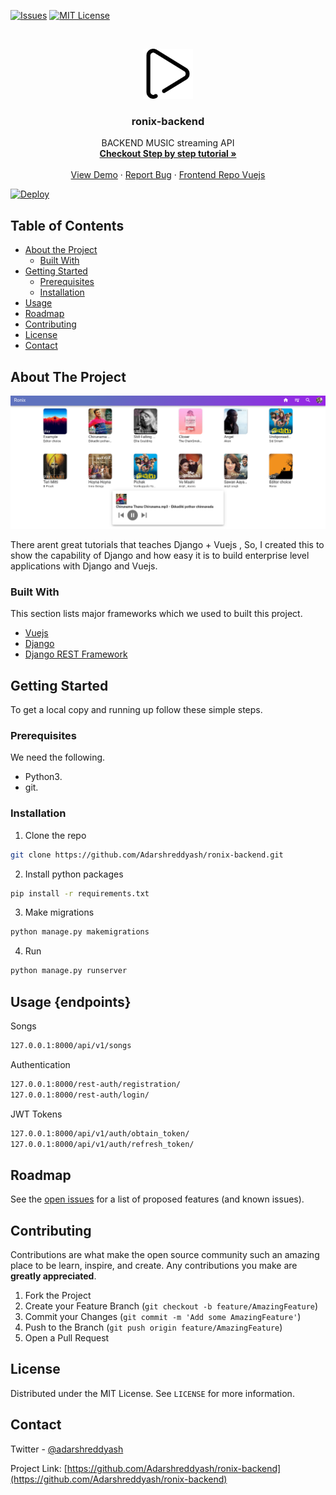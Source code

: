 
<!-- PROJECT SHIELDS -->
<!--
*** I'm using markdown "reference style" links for readability.
*** Reference links are enclosed in brackets [ ] instead of parentheses ( ).
*** See the bottom of this document for the declaration of the reference variables
*** for contributors-url, forks-url, etc. This is an optional, concise syntax you may use.
*** https://www.markdownguide.org/basic-syntax/#reference-style-links
-->
[![Issues][issues-shield]][issues-url]
[![MIT License][license-shield]][license-url]


<!-- PROJECT LOGO -->
<br />
<p align="center">
  <a href="https://github.com/Adarshreddyash/ronix-backend">
    <img src="https://raw.githubusercontent.com/Adarshreddyash/background-images-icons/master/play.svg" alt="Logo" width="80" height="80">
  </a>

  <h3 align="center">ronix-backend</h3>

  <p align="center">
    BACKEND MUSIC streaming API 
    <br />
    <a href="https://glammingspace.blogspot.com/2020/08/lets-build-music-streaming-app-with.html"><strong>Checkout Step by step tutorial »</strong></a>
    <br />
    <br />
    <a href="https://ronix-backend.herokuapp.com/api/v1/songs">View Demo</a>
    ·
    <a href="https://github.com/Adarshreddyash/ronix-backend/issues">Report Bug</a>
    ·
    <a href="https://github.com/Adarshreddyash/ronix-frontend">Frontend Repo Vuejs</a>
  </p>
</p>

[![Deploy](https://www.herokucdn.com/deploy/button.svg)](https://heroku.com/deploy?template=https://github.com/Adarshreddyash/ronix-backend)

<!-- TABLE OF CONTENTS -->
## Table of Contents

* [About the Project](#about-the-project)
  * [Built With](#built-with)
* [Getting Started](#getting-started)
  * [Prerequisites](#prerequisites)
  * [Installation](#installation)
* [Usage](#usage)
* [Roadmap](#roadmap)
* [Contributing](#contributing)
* [License](#license)
* [Contact](#contact)




<!-- ABOUT THE PROJECT -->
## About The Project

![Screenshot](https://raw.githubusercontent.com/Adarshreddyash/ronix-backend/master/media_root/localhost_8080_songs.png)

There arent great tutorials that teaches Django + Vuejs , So, I created this to show the capability of Django and how easy it is to build enterprise level applications with Django and Vuejs.

### Built With
This section lists major frameworks which we used to built this project.
* [Vuejs](https://vuejs.org)
* [Django](https://djangoproject.com)
* [Django REST Framework](https://django-rest-framework.org)



<!-- GETTING STARTED -->
## Getting Started

To get a local copy and running  up  follow these simple steps.

### Prerequisites

We need the following.

* Python3.
* git.

### Installation

1. Clone the repo
```sh
git clone https://github.com/Adarshreddyash/ronix-backend.git
```
2. Install python packages
```sh
pip install -r requirements.txt
```
3. Make migrations
```sh
python manage.py makemigrations
```
4. Run
```sh
python manage.py runserver
```
<!-- USAGE EXAMPLES -->
## Usage {endpoints}

Songs
```sh
127.0.0.1:8000/api/v1/songs
```
Authentication
```sh
127.0.0.1:8000/rest-auth/registration/
127.0.0.1:8000/rest-auth/login/
```
JWT Tokens
```sh
127.0.0.1:8000/api/v1/auth/obtain_token/
127.0.0.1:8000/api/v1/auth/refresh_token/
```
<!-- ROADMAP -->
## Roadmap

See the [open issues](https://github.com/Adarshreddyash/ronix-backend/issues) for a list of proposed features (and known issues).



<!-- CONTRIBUTING -->
## Contributing

Contributions are what make the open source community such an amazing place to be learn, inspire, and create. Any contributions you make are **greatly appreciated**.

1. Fork the Project
2. Create your Feature Branch (`git checkout -b feature/AmazingFeature`)
3. Commit your Changes (`git commit -m 'Add some AmazingFeature'`)
4. Push to the Branch (`git push origin feature/AmazingFeature`)
5. Open a Pull Request



<!-- LICENSE -->
## License

Distributed under the MIT License. See `LICENSE` for more information.



<!-- CONTACT -->
## Contact

Twitter - [@adarshreddyash](https://twitter.com/adarshreddyash)

Project Link: [https://github.com/Adarshreddyash/ronix-backend](https://github.com/Adarshreddyash/ronix-backend)



<!-- MARKDOWN LINKS & IMAGES -->
<!-- https://www.markdownguide.org/basic-syntax/#reference-style-links -->
[issues-shield]: https://img.shields.io/github/issues/othneildrew/Best-README-Template.svg?style=flat-square
[issues-url]: https://github.com/Adarshreddyash/ronix-backend/issues
[license-shield]: https://img.shields.io/github/license/othneildrew/Best-README-Template.svg?style=flat-square
[license-url]: https://github.com/Adarshreddyash/ronix-backend/blob/master/LICENSE.txt
[linkedin-shield]: https://img.shields.io/badge/-LinkedIn-black.svg?style=flat-square&logo=linkedin&colorB=555
[linkedin-url]: https://linkedin.com/in/adarshreddy
[product-screenshot]: images/screenshot.png
